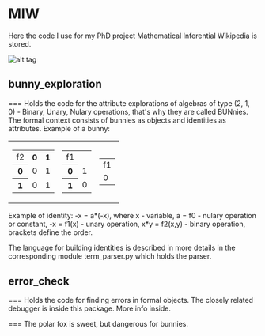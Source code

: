 MIW
===
Here the code I use for my PhD project Mathematical Inferential Wikipedia is stored.

![alt tag](https://raw.github.com/artreven/MIW/master/bunny_hello.png)

bunny_exploration
-------------------
===
Holds the code for the attribute explorations of
algebras of type (2, 1, 0) - Binary, Unary, Nulary operations, that's why they are
called BUNnies. The formal context consists of bunnies as objects and identities
as attributes.
Example of a bunny:
<table>
  <td>
  <table>
    <tr>
      <td>f2</td> <th>0</th> <th>1</th>
    </tr>
    <tr>
      <th>0</th> <td>0</td> <td>1</td>
    </tr>
    <tr>
      <th>1</th> <td>0</td> <td>1</td>
    </tr>
  </table>
  </td>
  
  <td>
  <table>
    <tr>
      <td>f1</td>
    </tr>
    <tr>
      <th>0</th> <td>1</td>
    </tr>
    <tr>
      <th>1</th> <td>0</td>
    </tr>
  </table>
  </td>
  
  <td>
  <table>
    <tr>
      <td>f1</td>
    </tr>
    <tr>
      <tв></tв> <td>0</td>
    </tr>
  </table>
  </td>
</table>

Example of identity:
-x = a*(-x), where x - variable, a = f0 - nulary operation or constant,
-x = f1(x) - unary operation, x*y = f2(x,y) - binary operation, brackets
define the order.

The language for building identities is described in more details in the corresponding
module term_parser.py which holds the parser.

error_check
-------------
===
Holds the code for finding errors in formal objects. The
closely related debugger is inside this package. More info inside.


===
The polar fox is sweet, but dangerous for bunnies.
